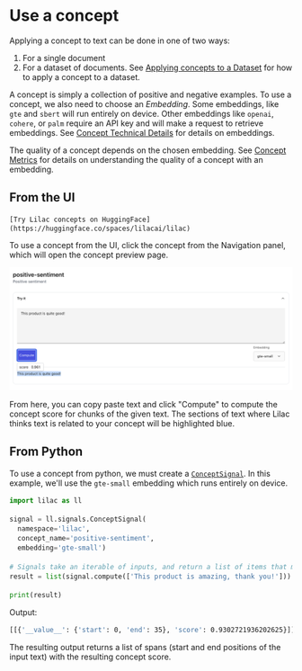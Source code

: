 # Use a concept

Applying a concept to text can be done in one of two ways:

1. For a single document
2. For a dataset of documents. See [Applying concepts to a Dataset](../datasets/dataset_concepts.md)
   for how to apply a concept to a dataset.

A concept is simply a collection of positive and negative examples. To use a concept, we also need
to choose an _Embedding_. Some embeddings, like `gte` and `sbert` will run entirely on device. Other
embeddings like `openai`, `cohere`, or `palm` require an API key and will make a request to retrieve
embeddings. See [Concept Technical Details](concept_technical.md) for details on embeddings.

The quality of a concept depends on the chosen embedding. See [Concept Metrics](concept_metrics.md)
for details on understanding the quality of a concept with an embedding.

## From the UI

```{tip}
[Try Lilac concepts on HuggingFace](https://huggingface.co/spaces/lilacai/lilac)
```

To use a concept from the UI, click the concept from the Navigation panel, which will open the
concept preview page.

<img src="../_static/concepts/concept_use.png"></img>

From here, you can copy paste text and click "Compute" to compute the concept score for chunks of
the given text. The sections of text where Lilac thinks text is related to your concept will be
highlighted blue.

## From Python

To use a concept from python, we must create a [`ConceptSignal`](#signals.ConceptSignal). In this
example, we'll use the `gte-small` embedding which runs entirely on device.

```py
import lilac as ll

signal = ll.signals.ConceptSignal(
  namespace='lilac',
  concept_name='positive-sentiment',
  embedding='gte-small')

# Signals take an iterable of inputs, and return a list of items that match the shape of the input.
result = list(signal.compute(['This product is amazing, thank you!']))

print(result)
```

Output:

```sh
[[{'__value__': {'start': 0, 'end': 35}, 'score': 0.9302721936202625}]]
```

The resulting output returns a list of spans (start and end positions of the input text) with the
resulting concept score.
